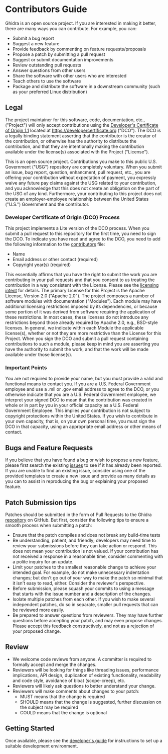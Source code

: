 # Contributors Guide

Ghidra is an open source project. If you are interested in making it better,
there are many ways you can contribute. For example, you can:

- Submit a bug report
- Suggest a new feature
- Provide feedback by commenting on feature requests/proposals
- Propose a patch by submitting a pull request
- Suggest or submit documentation improvements
- Review outstanding pull requests
- Answer questions from other users
- Share the software with other users who are interested
- Teach others to use the software
- Package and distribute the software in a downstream community (such as your
  preferred Linux distribution)

## Legal

The project maintainer for this software, code, documentation, etc., ("Project") will only accept contributions using the [Developer's Certificate of Origin 1.1][dco] located at https://developercertificate.org ("DCO").
The DCO is a legally binding statement asserting that the contributor is the creator of the contribution, or otherwise has the authority to distribute the contribution, and that they are intentionally making the contribution available under the license(s) associated with the Project ("License").

This is an open source project.
Contributions you make to this public U.S. Government ("USG") repository are completely voluntary.
When you submit an issue, bug report, question, enhancment, pull request, etc., you are offering your contribution without expectation of payment, you expressly waive any future pay claims against the USG related to your contribution, and you acknowledge that this does not create an obligation on the part of the USG of any kind.
Furthermore, your contributing to this project does not create an employer-employee relationship between the United States ("U.S.") Government and the contributor.

### Developer Certificate of Origin (DCO) Process

This project implements a Lite version of the DCO process.
When you submit a pull request to this repository for the first time, you need to sign the DCO.
To indicate you have read and agree to the DCO, you need to add the following information to the [contributors] file:

- Name
- Email address or other contact (required)
- Copyright year(s) (required)

This essentially affirms that you have the right to submit the work you are contributing in your pull requests and that you consent to us treating the contribution in a way consistent with the License.
Please see the [licensing intent][intent] for details.
The primary License for this Project is the Apache License, Version 2.0 ("Apache 2.0").
The project composes a number of software modules with documentation ("Modules").
Each module may have additional licensing restrictions imposed by its dependencies, or because some portion of it was derived from software requiring the application of these restrictions.
In most cases, these licenses do not introduce any restrictions beyond those already required by Apache 2.0, e.g., BSD-style licenses.
In general, we indicate within each Module the applicable license(s), whether or not they are more restrictive than the License for this Project.
When you sign the DCO and submit a pull request containing contributions to such a module, please keep in mind you are asserting you have the authority to submit the work, and that the work will be made available under those license(s).

### Important Points

You are not required to provide your name, but you must provide a valid and functional means to contact you.
If you are a U.S. Federal Government employee and use a .mil or .gov email address to agree to the DCO, or you otherwise indicate that you are a U.S. Federal Government employee, we interpret your signed DCO to mean that the contribution was created in whole or in part by you in your official capacity as a U.S. Federal Government Employee.
This implies your contribution is not subject to copyright protections within the United States.
If you wish to contribute in your own capacity, that is, on your own personal time, you must sign the DCO in that capacity, using an appropriate email address or other means of contact.

## Bugs and Feature Requests

If you believe that you have found a bug or wish to propose a new feature,
please first search the existing [issues] to see if it has already been
reported. If you are unable to find an existing issue, consider using one of
the provided templates to create a new issue and provide as many details as you
can to assist in reproducing the bug or explaining your proposed feature.

## Patch Submission tips

Patches should be submitted in the form of Pull Requests to the Ghidra
[repository] on GitHub. But first, consider the following tips to ensure a
smooth process when submitting a patch:

- Ensure that the patch compiles and does not break any build-time tests
- Be understanding, patient, and friendly; developers may need time to review
  your submissions before they can take action or respond. This does not mean
  your contribution is not valued. If your contribution has not received a
  response in a reasonable time, consider commenting with a polite inquiry for
  an update.
- Limit your patches to the smallest reasonable change to achieve your intended
  goal. For example, do not make unnecessary indentation changes; but don't go
  out of your way to make the patch so minimal that it isn't easy to read,
  either. Consider the reviewer's perspective.
- Before submission, please squash your commits to using a message that starts
  with the issue number and a description of the changes.
- Isolate multiple patches from each other. If you wish to make several
  independent patches, do so in separate, smaller pull requests that can be
  reviewed more easily.
- Be prepared to answer questions from reviewers. They may have further
  questions before accepting your patch, and may even propose changes. Please
  accept this feedback constructively, and not as a rejection of your proposed
  change.

## Review

- We welcome code reviews from anyone. A committer is required to formally
  accept and merge the changes.
- Reviewers will be looking for things like threading issues, performance
  implications, API design, duplication of existing functionality, readability
  and code style, avoidance of bloat (scope-creep), etc.
- Reviewers will likely ask questions to better understand your change.
- Reviewers will make comments about changes to your patch:
    - MUST means that the change is required
    - SHOULD means that the change is suggested, further discussion on the
      subject may be required
    - COULD means that the change is optional

## Getting Started

Once available, please see the [developer's guide][devguide] for instructions to set up a suitable development environment.

[issues]: https://github.com/NationalSecurityAgency/ghidra/issues
[repository]: https://github.com/NationalSecurityAgency/ghidra/
[dco]: https://developercertificate.org
[intent]: INTENT.md
[contributors]: Contributors.md
[devguide]: DevGuide.md
